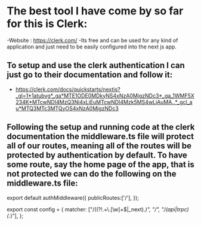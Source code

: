 # The best tool I have come by so far for this is Clerk:

-Website : https://clerk.com/
-Its free and can be used for any kind of application and just need to be easily configured into the next js app.

## To setup and use the clerk authentication I can just go to their documentation and follow it:

- https://clerk.com/docs/quickstarts/nextjs?_gl=1*1atubvg*_ga*MTE1ODE0MDkyNS4xNzA0MjgzNDc3*_ga_1WMF5X234K*MTcwNDI4MzQ3Ni4xLjEuMTcwNDI4Mzk5MS4wLjAuMA..*_gcl_au*MTQ3MTc3MTQyOS4xNzA0MjgzNDc3

## Following the setup and running code at the clerk documentation the middleware.ts file will protect all of our routes, meaning all of the routes will be protected by authentication by default. To have some route, say the home page of the app, that is not protected we can do the following on the middleware.ts file:

export default authMiddleware({
  publicRoutes:['/'],
});

export const config = {
  matcher: ["/((?!.+\\.[\\w]+$|_next).*)", "/", "/(api|trpc)(.*)"],
};
